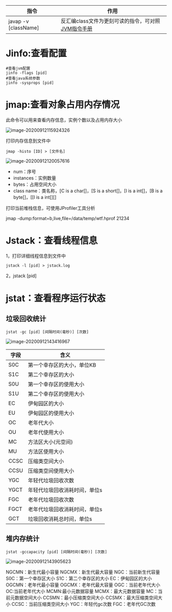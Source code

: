 | 指令                 | 作用                                                         |
| -------------------- | ------------------------------------------------------------ |
| javap -v [className] | 反汇编class文件为更刻可读的指令，可对照[JVM指令手册](./JVM指令手册.pdf) |



# Jinfo:查看配置

```shell
#查看jvm配置
jinfo -flags [pid]
#查看java系统参数
jinfo -sysprops [pid]
```



# jmap:查看对象占用内存情况

此命令可以用来查看内存信息，实例个数以及占用内存大小

![image-20200912115924326](C:/Users/zee/AppData/Roaming/Typora/typora-user-images/image-20200912115924326.png)

打印内存信息到文件中

```shell
jmap -histo [ID] > [文件名]
```

![image-20200912120057616](C:/Users/zee/AppData/Roaming/Typora/typora-user-images/image-20200912120057616.png)

- num：序号
- instances：实例数量
- bytes：占用空间大小
- class name：类名称，[C is a char[]，[S is a short[]，[I is a int[]，[B is a byte[]，[[I is a int[][]

打印当前堆栈信息，可使用JProfiler工具分析

 jmap -dump:format=b,live,file=/data/temp/wtf.hprof 21234

# Jstack：查看线程信息

 

1，打印详细线程信息到文件中

```
jstack -l [pid] > jstack.log
```

2，jstack [pid]

# jstat：查看程序运行状态

## 垃圾回收统计

```
jstat -gc [pid] [间隔时间(毫秒)] [次数]
```

![image-20200912143416967](C:/Users/zee/AppData/Roaming/Typora/typora-user-images/image-20200912143416967.png)

| 字段 | 含义                          |
| ---- | ----------------------------- |
| S0C  | 第一个幸存区的大小，单位KB    |
| S1C  | 第二个幸存区的大小            |
| S0U  | 第一个幸存区的使用大小        |
| S1U  | 第二个幸存区的使用大小        |
| EC   | 伊甸园区的大小                |
| EU   | 伊甸园区的使用大小            |
| OC   | 老年代大小                    |
| OU   | 老年代使用大小                |
| MC   | 方法区大小(元空间)            |
| MU   | 方法区使用大小                |
| CCSC | 压缩类空间大小                |
| CCSU | 压缩类空间使用大小            |
| YGC  | 年轻代垃圾回收次数            |
| YGCT | 年轻代垃圾回收消耗时间，单位s |
| FGC  | 老年代垃圾回收次数            |
| FGCT | 老年代垃圾回收消耗时间，单位s |
| GCT  | 垃圾回收消耗总时间，单位s     |



## 堆内存统计

```shell
jstat -gccapacity [pid] [间隔时间(毫秒)] [次数]
```

![image-20200912143905623](C:/Users/zee/AppData/Roaming/Typora/typora-user-images/image-20200912143905623.png)

NGCMN：新生代最小容量
NGCMX：新生代最大容量
NGC：当前新生代容量
S0C：第一个幸存区大小
S1C：第二个幸存区的大小
EC：伊甸园区的大小
OGCMN：老年代最小容量
OGCMX：老年代最大容量
OGC：当前老年代大小
OC:当前老年代大小
MCMN:最小元数据容量
MCMX：最大元数据容量
MC：当前元数据空间大小
CCSMN：最小压缩类空间大小
CCSMX：最大压缩类空间大小
CCSC：当前压缩类空间大小
YGC：年轻代gc次数
FGC：老年代GC次数